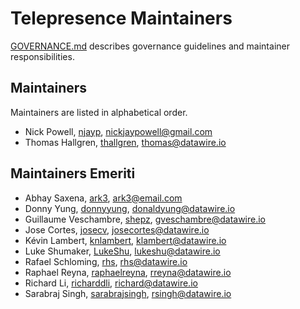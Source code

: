 # Telepresence Maintainers

[GOVERNANCE.md](GOVERNANCE.md) describes governance guidelines and
maintainer responsibilities.

## Maintainers

Maintainers are listed in alphabetical order.

* Nick Powell, [njayp](https://github.com/njayp), <nickjaypowell@gmail.com>
* Thomas Hallgren, [thallgren](https://github.com/thallgren), <thomas@datawire.io>

## Maintainers Emeriti

* Abhay Saxena, [ark3](https://github.com/ark3), <ark3@email.com>
* Donny Yung, [donnyyung](https://github.com/donnyyung), <donaldyung@datawire.io>
* Guillaume Veschambre, [shepz](https://github.com/shepz), <gveschambre@datawire.io>
* Jose Cortes, [josecv](https://github.com/josecv), <josecortes@datawire.io>
* Kévin Lambert, [knlambert](https://github.com/knlambert), <klambert@datawire.io>
* Luke Shumaker, [LukeShu](https://github.com/LukeShu), <lukeshu@datawire.io>
* Rafael Schloming, [rhs](https://github.com/rhs), <rhs@datawire.io>
* Raphael Reyna, [raphaelreyna](https://github.com/raphaelreyna), <rreyna@datawire.io>
* Richard Li, [richarddli](https://github.com/richarddli), <richard@datawire.io>
* Sarabraj Singh, [sarabrajsingh](https://github.com/sarabrajsingh), <rsingh@datawire.io>
